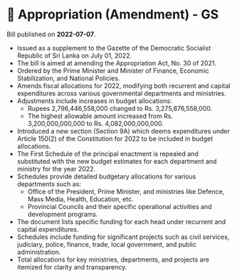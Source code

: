 # 📄  Appropriation (Amendment) - GS

Bill published on **2022-07-07**.

- Issued as a supplement to the Gazette of the Democratic Socialist Republic of Sri Lanka on July 01, 2022.
- The bill is aimed at amending the Appropriation Act, No. 30 of 2021.
- Ordered by the Prime Minister and Minister of Finance, Economic Stabilization, and National Policies.
- Amends fiscal allocations for 2022, modifying both recurrent and capital expenditures across various governmental departments and ministries.
- Adjustments include increases in budget allocations:
   - Rupees 2,796,446,558,000 changed to Rs. 3,275,876,558,000.
   - The highest allowable amount increased from Rs. 3,200,000,000,000 to Rs. 4,082,000,000,000.
- Introduced a new section (Section 9A) which deems expenditures under Article 150(2) of the Constitution for 2022 to be included in budget allocations.
- The First Schedule of the principal enactment is repealed and substituted with the new budget estimates for each department and ministry for the year 2022.
- Schedules provide detailed budgetary allocations for various departments such as:
   - Office of the President, Prime Minister, and ministries like Defence, Mass Media, Health, Education, etc.
   - Provincial Councils and their specific operational activities and development programs.
- The document lists specific funding for each head under recurrent and capital expenditures.
- Schedules include funding for significant projects such as civil services, judiciary, police, finance, trade, local government, and public administration.
- Total allocations for key ministries, departments, and projects are itemized for clarity and transparency.
